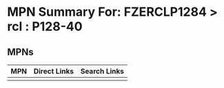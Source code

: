



# MPN Summary For: FZERCLP1284 > rcl : P128-40

## MPNs
  

|MPN|Direct Links|Search Links|
| :--- | :--- | :--- |
||||
